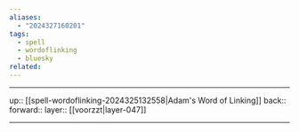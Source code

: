 ```yaml
---
aliases:
  - "2024327160201"
tags:
  - spell
  - wordoflinking
  - bluesky
related:
---
```




***

up:: [[spell-wordoflinking-2024325132558|Adam's Word of Linking]]
back:: 
forward:: 
layer:: [[voorzzt|layer-047]]

***
